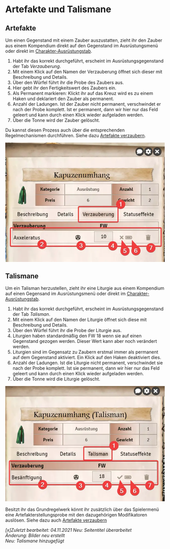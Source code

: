 # Artefakte und Talismane

## Artefakte

Um einen Gegenstand mit einem Zauber auszustatten, zieht ihr den Zauber aus einem Kompendium direkt auf den Gegenstand im Ausrüstungsmenü oder direkt im [Charakter-Ausrüstungstab](de-charakterbogen#5-ausrüstung).  

1. Habt ihr das korrekt durchgeführt, erscheint im Ausrüstungsgegenstand der Tab *Verzauberung*.  
2. Mit einem Klick auf den Namen der Verzauberung öffnet sich dieser mit Beschreibung und Details.
3. Über den Würfel führt ihr die Probe des Zaubers aus.  
4. Hier gebt ihr den Fertigkeitswert des Zaubers ein.  
5. Als Permanent markieren: Klickt ihr auf das Kreuz wird es zu einem Haken und deklariert den Zauber als permanent.  
6. Anzahl der Ladungen. Ist der Zauber nicht permanent, verschwindet er nach der Probe komplett. Ist er permanent, dann wir hier nur das Feld geleert und kann durch einen Klick wieder aufgeladen werden.  
7. Über die Tonne wird der Zauber gelöscht.  

Du kannst diesen Prozess auch über die entsprechenden Regelmechanismen durchführen. Siehe dazu [Artefakte verzaubern](de-artefakte-verzaubern).

![Gegenstand-Artefakt](de/images/de-artefakte-und-talismane_0.webp)

## Talismane

Um ein Talisman herzustellen, zieht ihr eine Liturgie aus einem Kompendium auf einen Gegensand im Ausrüstungsmenü oder direkt im [Charakter-Ausrüstungstab](de-charakterbogen#5-ausrüstung).

1. Habt ihr das korrekt durchgeführt, erscheint im Ausrüstungsgegenstand der Tab *Talisman*.  
2. Mit einem Klick auf den Namen der Liturgie öffnet sich diese mit Beschreibung und Details.
3. Über den Würfel führt ihr die Probe der Liturgie aus.  
4. Liturgien haben standardmäßig den FW 18 wenn sie auf einen Gegenstand gezogen werden. Dieser Wert kann aber noch verändert werden.
5. Liturgien sind im Gegensatz zu Zaubern erstmal immer als permanent auf dem Gegenstand aktiviert. Ein Klick auf den Haken deaktiviert dies.
6. Anzahl der Ladungen. Ist die Liturgie nicht permanent, verschwindet sie nach der Probe komplett. Ist sie permanent, dann wir hier nur das Feld geleert und kann durch einen Klick wieder aufgeladen werden.  
7. Über die Tonne wird die Liturgie gelöscht.  

![Gegenstand Talisman](de/images/de-artefakte-und-talismane_1.webp)

Besitzt ihr das Grundregelwerk könnt ihr zusätzlich über das Spielermenü eine Artefakterstellungsprobe mit den dazugehörigen Modifikatoren auslösen. Siehe dazu auch [Artefakte verzaubern](de-artefakte-verzaubern)

*[x]Zuletzt bearbeitet: 04.11.2021*
*Neu: Seitentitel überarbeitet*  
*Änderung: Bilder neu erstellt*  
*Neu: Talismane hinzugefügt*  
